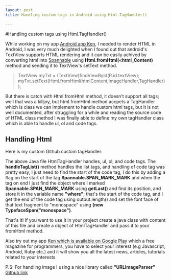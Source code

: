 ```yaml
---
layout: post
title: Handling custom tags in Android using Html.TagHandler()

---
```


#Handling custom tags using Html.TagHandler()

While working on my app [Android app Ken](https://play.google.com/store/apps/details?id=com.mohammedlakkadshaw.ken&hl=en), I needed to render HTML in Android, I was very much delighted when I found out that android's TextView supports HTML rendering and it can be easily achived by converting html into [Spannable](http://developer.android.com/reference/android/text/Spannable.html) using **Html.fromHtml(<html_Content)** method and sending it to TextView's setText method.
> TextView myTxt = (TextView)findViewById(R.id.textView);
> myTxt.setText(Html.fromHtml(htmlContent,ImageHandler,TagHandler));


But there is catch with Html.fromHtml method, it doesn't support all tags; well that was a killjoy, but html.fromHtml method accpets a TagHandler which is class we can implement to handle custom html tags, but it is not well documented, after struggling for a while and reading the source code of HTML class method I was finally able to define my own tagHandler class which is able to handle ul, ol and code tags.

## Handling Html

Here is my custom Github custom tagHandler:
<script src="https://gist.github.com/mlakkadshaw/5983704.js"></script>

The above Java file HtmlTagHandler handles, ul, ol, and code tags. 
The **handleTagList()** method handles the list tags, and handling of code tag was pretty easy, I just need to find the start of the code tag, I do this by adding a flag on the start of the tag **Spannable.SPAN_MARK_MARK** and when the tag on end I just find the object where I marked **Spannable.SPAN_MARK_MARK** using **getLast()** and find its position, and store it in the variable name **"where"**; that's the start of the code tag, and I get the end of the code tag using output.length() and set the font face of that text fragment to "monospace" using **(new TypefaceSpan("monospace")**.

That's it! If you want to use it in your project create a java class with content of this file and create a object of HtmlTagHandler and pass it to your fromHtml method.

Also try out my app [Ken which is available on Google Play](https://play.google.com/store/apps/details?id=com.mohammedlakkadshaw.ken&hl=en) which a free magazine for programmers, you have to select your interest (e.g Javascript, Android, Ruby etc.) and it will show you all the latest news, articles, tutorials related to your interests.

P.S: For handling image I using a nice library called **"URLImageParser"** [Github link](https://gist.github.com/Antarix/4167655)
